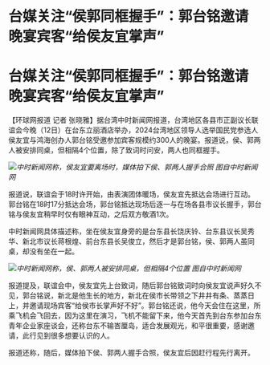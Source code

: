# 台媒关注“侯郭同框握手”：郭台铭邀请晚宴宾客“给侯友宜掌声”

# 台媒关注“侯郭同框握手”：郭台铭邀请晚宴宾客“给侯友宜掌声”

【环球网报道 记者
张晓雅】据台湾中时新闻网报道，台湾地区各县市正副议长联谊会今晚（12日）在台东立丽酒店举办，2024台湾地区领导人选举国民党参选人侯友宜与鸿海创办人郭台铭受邀参加宾客规模约300人的晚宴。报道说，侯、郭两人被安排同桌，但相隔4个位置，除了致词时问安，两人也同框握手。

![](https://inews.gtimg.com/om_bt/OUTM8xT0oMDkTadDGGXbJQg7M1Iv7jjGAzKuYIuirWUpsAA/1000)_中时新闻网称，侯友宜要离场时，媒体拍下侯、郭两人握手合照
图自中时新闻网_

报道说，联谊会于18时许开始，由表演团体暖场，侯友宜先抵达会场进行互动。郭台铭在18时17分抵达会场，郭台铭抵达现场后逐一与在场各县市议长握手，郭台铭与侯友宜稍早时仅有眼神互动，之后双方敬酒1次。

中时新闻网具体描述称，坐在侯友宜身旁的是台东县长饶庆铃、台东县议长吴秀华、新北市议长蒋根煌、前台东县长吴俊立，然后才是郭台铭，侯、郭两人虽同桌，却没有坐在一起。

![](https://inews.gtimg.com/om_bt/OpKOKKWhkcBAbnygHZ2PL5O0ooIgmhdkp6amoZ9PL8sAoAA/1000)_中时新闻网称，侯、郭两人被安排同桌，但相隔4个位置
图自中时新闻网_

报道提及，联谊会中，侯友宜先上台致词，随后郭台铭致词时向侯友宜说声好久不见，郭台铭说，新北是他生长的地方，新北在侯市长带领之下井井有条、蒸蒸日上，并邀请现场宾客“给侯市长掌声好不好”。郭台铭还说，他今天会住在这里，所乘飞机会飞回去，因为这里在演习，飞机不能留下来，他今天首先到台东参加台东青年企业家座谈会，还称台东不输峇厘岛，适合发展观光，和平很重要，感谢邀请，此行见到很多想要认识的人。

报道还称，随后，媒体拍下侯、郭两人握手合照，侯友宜后因赶行程先行离开。

